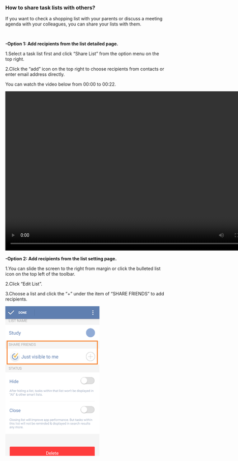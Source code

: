 ### How to share task lists with others?
If you want to check a shopping list with your parents or discuss a meeting agenda with your colleagues, you can share your lists with them.

<br />

**-Option 1: Add recipients from the list detailed page.**

1.Select a task list first and click “Share List” from the option menu on the top right.

2.Click the “add” icon on the top right to choose recipients from contacts or enter email address directly.

You can watch the video below from 00:00 to 00:22.

<video width="800" height="500" controls="controls">
  <source https://www.youtube.com/watch?v=0y4hkxRUOoo&list=PLbWRKVi0_aTFbQcYoQHar2TR88yoO190U&index=1="movie.ogg" type="video/ogg">
  <source https://www.youtube.com/watch?v=0y4hkxRUOoo&list=PLbWRKVi0_aTFbQcYoQHar2TR88yoO190U&index=1="movie.mp4" type="video/mp4">
Your browser does not support the video tag.
</video>

<br />

**-Option 2: Add recipients from the list setting page.**

1.You can slide the screen to the right from margin or click the bulleted list icon on the top left of the toolbar.

2.Click “Edit List”.

3.Choose a list and click the “+” under the item of “SHARE FRIENDS” to add recipients.

![](../images/image2.3.5W.png)



